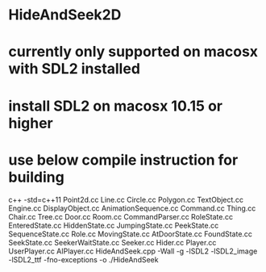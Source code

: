 # HideAndSeek2D
# currently only supported on macosx with SDL2 installed
# install SDL2 on macosx 10.15 or higher
# use below compile instruction for building
c++ -std=c++11 Point2d.cc Line.cc Circle.cc Polygon.cc TextObject.cc Engine.cc DisplayObject.cc AnimationSequence.cc Command.cc Thing.cc Chair.cc Tree.cc Door.cc Room.cc CommandParser.cc RoleState.cc EnteredState.cc HiddenState.cc JumpingState.cc PeekState.cc SequenceState.cc  Role.cc MovingState.cc AtDoorState.cc FoundState.cc SeekState.cc SeekerWaitState.cc Seeker.cc Hider.cc  Player.cc UserPlayer.cc AIPlayer.cc HideAndSeek.cpp -Wall -g -lSDL2 -lSDL2_image -lSDL2_ttf -fno-exceptions -o  ./HideAndSeek